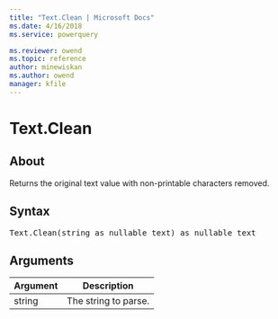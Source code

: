 ```yaml
---
title: "Text.Clean | Microsoft Docs"
ms.date: 4/16/2018
ms.service: powerquery

ms.reviewer: owend
ms.topic: reference
author: minewiskan
ms.author: owend
manager: kfile
---
```

# Text.Clean

  
## About  
Returns the original text value with non-printable characters removed.  
  
## Syntax

<pre>
Text.Clean(string as nullable text) as nullable text  
</pre>
  
## Arguments  
  
|Argument|Description|  
|------------|---------------|  
|string|The string to parse.|  
  
